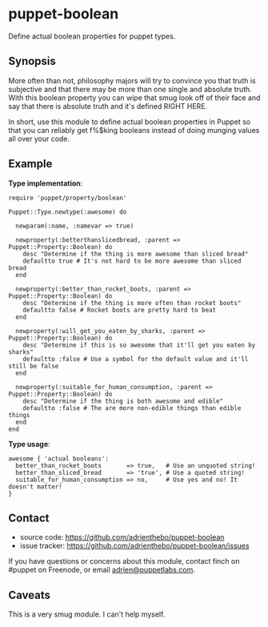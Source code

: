 puppet-boolean
==============

Define actual boolean properties for puppet types.

Synopsis
--------

More often than not, philosophy majors will try to convince you that truth is
subjective and that there may be more than one single and absolute truth. With
this boolean property you can wipe that smug look off of their face and say
that there is absolute truth and it's defined RIGHT HERE.

In short, use this module to define actual boolean properties in Puppet so
that you can reliably get f%$king booleans instead of doing munging values all
over your code.

Example
-------

**Type implementation**:

    require 'puppet/property/boolean'

    Puppet::Type.newtype(:awesome) do

      newparam(:name, :namevar => true)

      newproperty(:betterthanslicedbread, :parent => Puppet::Property::Boolean) do
        desc "Determine if the thing is more awesome than sliced bread"
        defaultto true # It's not hard to be more awesome than sliced bread
      end

      newproperty(:better_than_rocket_boots, :parent => Puppet::Property::Boolean) do
        desc "Determine if the thing is more often than rocket boots"
        defaultto false # Rocket boots are pretty hard to beat
      end

      newproperty(:will_get_you_eaten_by_sharks, :parent => Puppet::Property::Boolean) do
        desc "Determine if this is so awesome that it'll get you eaten by sharks"
        defaultto :false # Use a symbol for the default value and it'll still be false
      end

      newproperty(:suitable_for_human_consumption, :parent => Puppet::Property::Boolean) do
        desc "Determine if the thing is both awesome and edible"
        defaultto :false # The are more non-edible things than edible things
      end
    end

**Type usage**:

    awesome { 'actual booleans':
      better_than_rocket_boots       => true,   # Use an unquoted string!
      better_than_sliced_bread       => 'true', # Use a quoted string!
      suitable_for_human_consumption => no,     # Use yes and no! It doesn't matter!
    }

Contact
-------

  * source code: https://github.com/adrienthebo/puppet-boolean
  * issue tracker: https://github.com/adrienthebo/puppet-boolean/issues

If you have questions or concerns about this module, contact finch on #puppet
on Freenode, or email adrien@puppetlabs.com.

Caveats
-------

This is a very smug module. I can't help myself.
